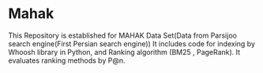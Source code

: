 # Mahak
This Repository is established for MAHAK Data Set(Data from Parsijoo search engine(First Persian search engine))
It includes code for indexing by Whoosh library in Python, and Ranking algorithm (BM25 , PageRank).
It evaluates ranking methods by P@n. 
